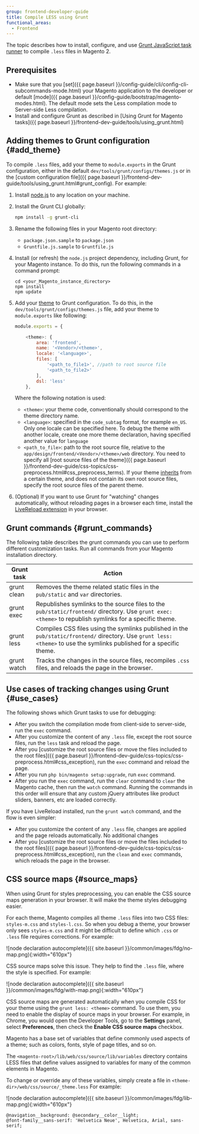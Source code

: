 ```yaml
---
group: frontend-developer-guide
title: Compile LESS using Grunt
functional_areas:
  - Frontend
---
```


The topic describes how to install, configure, and use [Grunt JavaScript task runner](http://gruntjs.com/) to compile `.less` files in Magento 2.

## Prerequisites

- Make sure that you [set]({{ page.baseurl }}/config-guide/cli/config-cli-subcommands-mode.html) your Magento application to the developer or default [mode]({{ page.baseurl }}/config-guide/bootstrap/magento-modes.html). The default mode sets the Less compilation mode to Server-side Less compilation.
- Install and configure Grunt as described in [Using Grunt for Magento tasks]({{ page.baseurl }}/frontend-dev-guide/tools/using_grunt.html)

## Adding themes to Grunt configuration {#add_theme}

To compile `.less` files, add your theme to `module.exports` in the Grunt configuration, either in the default `dev/tools/grunt/configs/themes.js` or in the [custom configuration file]({{ page.baseurl }}/frontend-dev-guide/tools/using_grunt.html#grunt_config). For example:

1. Install [node.js] to any location on your machine.

2. Install the Grunt CLI globally:
    ```bash
    npm install -g grunt-cli
    ```
3. Rename the following files in your Magento root directory:
    -   `package.json.sample` to `package.json`
    -   `Gruntfile.js.sample` to `Gruntfile.js`

4. Install (or refresh) the `node.js` project dependency, including Grunt, for your Magento instance. To do this, run the following commands in a command prompt:
    ```
    cd <your_Magento_instance_directory>
    npm install
    npm update
    ```
5. Add your [theme](https://glossary.magento.com/theme) to Grunt configuration. To do this, in the `dev/tools/grunt/configs/themes.js` file, add your theme to `module.exports` like following:
    ```javascript
    module.exports = {

        <theme>: {
            area: 'frontend',
            name: '<Vendor>/<theme>',
            locale: '<language>',
            files: [
                '<path_to_file1>', //path to root source file
                '<path_to_file2>'
            ],
            dsl: 'less'
        },
    ```

    Where the following notation is used:
    - `<theme>`: your theme code, conventionally should correspond to the theme directory name.
    - `<language>`: specified in the `code_subtag` format, for example `en_US`. Only one locale can be specified here. To debug the theme with another locale, create one more theme declaration, having specified another value for `language`
    - `<path_to_file>`: path to the root source file, relative to the `app/design/frontend/<Vendor>/<theme>/web` directory. You need to specify all [root source files of the theme]({{ page.baseurl }}/frontend-dev-guide/css-topics/css-preprocess.html#css_preprocess_terms). If your theme [inherits] from a certain theme, and does not contain its own root source files, specify the root source files of the parent theme.

6. (Optional) If you want to use Grunt for "watching" changes automatically, without reloading pages in a browser each time, install the [LiveReload extension] in your browser.


## Grunt commands {#grunt_commands}

The following table describes the grunt commands you can use to perform different customization tasks. Run all commands from your Magento installation directory.

Grunt task | Action 
---------- | ------- 
grunt clean | Removes the theme related static files in the `pub/static` and `var` directories.
grunt exec | Republishes symlinks to the source files to the `pub/static/frontend/` directory. Use `grunt exec:<theme>` to republish symlinks for a specific theme.
grunt less | Compiles CSS files using the symlinks published in the `pub/static/frontend/` directory. Use `grunt less:<theme>` to use the symlinks published for a specific theme.
grunt watch | Tracks the changes in the source files, recompiles `.css` files, and reloads the page in the browser.


## Use cases of tracking changes using Grunt {#use_cases}

The following shows which Grunt tasks to use for debugging:
-   After you switch the compilation mode from client-side to server-side, run the `exec` command.
-   After you customize the content of any `.less` file, except the root source files, run the `less` task and reload the page.
-   After you [customize the root source files or move the files included to the root files]({{ page.baseurl }}/frontend-dev-guide/css-topics/css-preprocess.html#css_exception), run the `exec` command and reload the page.
-   After you run `php bin/magento setup:upgrade`, run `exec` command.
-   After you run the `exec` command, run the `clear` command to `clear` the Magento cache, then run the `watch` command. Running the commands in this order will ensure that any custom jQuery attributes like product sliders, banners, etc are loaded correctly.

If you have LiveReload installed, run the `grunt watch` command, and the flow is even simpler:

-   After you customize the content of any `.less` file, changes are applied and the page reloads automatically. No additional changes 
-   After you [customize the root source files or move the files included to the root files]({{ page.baseurl }}/frontend-dev-guide/css-topics/css-preprocess.html#css_exception), run the `clean` and `exec` commands, which reloads the page in the browser.


## CSS source maps {#source_maps}

When using Grunt for styles preprocessing, you can enable the CSS source maps generation in your browser. It will make the theme styles debugging easier.

For each theme, Magento compiles all theme `.less` files into two CSS files: `styles-m.css` and `styles-l.css`. So when you debug a theme, your browser only sees `styles-m.css` and it might be difficult to define which `.css` or `.less` file requires corrections. For example:

![node declaration autocomplete]({{ site.baseurl }}/common/images/fdg/no-map.png){:width="610px"}

CSS source maps solve this issue. They help to find the `.less` file, where the style is specified. For example:

![node declaration autocomplete]({{ site.baseurl }}/common/images/fdg/with-map.png){:width="610px"}


CSS source maps are generated automatically when you compile CSS for your theme using the `grunt less: <theme>` command. To use them, you need to enable the display of source maps in your browser. For example, in Chrome, you would open the Developer Tools, go to the **Settings** panel, select **Preferences**, then check the **Enable CSS source maps** checkbox. 

Magento has a base set of variables that define commonly used aspects of a theme; such as colors, fonts, style of page titles, and so on. 

The `<magento-root>/lib/web/css/source/lib/variables` directory contains LESS files that define values assigned to variables for many of the common elements in Magento.

To change or override any of these variables, simply create a file in `<theme-dir>/web/css/source/_theme.less` For example:

![node declaration autocomplete]({{ site.baseurl }}/common/images/fdg/lib-map.png){:width="610px"}

```
@navigation__background: @secondary__color__light; 
@font-family__sans-serif: 'Helvetica Neue', Helvetica, Arial, sans-serif;
```

[inherits]: {{page.baseurl}}/frontend-dev-guide/themes/theme-inherit.html
[LiveReload extension]: http://livereload.com/extensions/
[node.js]: https://github.com/nodejs/node/wiki
